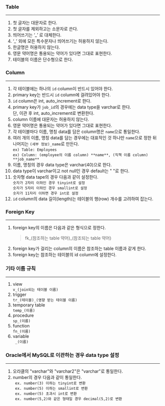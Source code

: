 ### Table
------------------------------------
1. 첫 글자는 대문자로 한다.
2. 첫 글자를 제외하고는 소문자로 쓴다. </br>
3. 띄어쓰기는 ‘_’ 로 대체한다.
4. ‘_’ 외에 모든 특수문자나 띄어쓰기는 허용하지 않는다. </br>
5. 한글명은 허용하지 않는다.
6. 영문 약어명은 통용되는 약어가 있다면 그대로 표현한다.
7. 테이블의 이름은 단수형으로 한다.

### Column
---------------------------------
1. 각 테이블에는 하나의 `id` column이 반드시 있어야 한다.
2. primary key는 반드시 `id` column에 걸려있어야 한다.
3. `id` column은 int, auto_increment로 한다.
4. primary key가 `job_id`의 경우에는 data type을 varchar로 한다. </br>
   단, 이관 후 int, auto_increment로 변환한다.</br>
5. column 이름에 대문자는 허용하지 않는다.
6. 영문 약어명은 통용되는 약어가 있다면 그대로 표현한다.
7. 각 테이블마다 이름, 명칭 data를 담은 column명은 `name`으로 통일한다.
8. 여러 개의 이름, 명칭 data를 담는 경우에는 대표적인 것 하나만 `name`으로 정한 뒤
   나머지는 `(세부 정보)_name`로 만든다. </br>
   ```ex) Table: Employees ``` </br>
   ```ex) Column: (employee의 이름 column) **name**, (직책 이름 column) **job_name** ``` </br> 
9. 이름, 명칭의 경우 data type은 varchar(40)으로 한다.
10. data type이 varchar이고 not null인 경우 default는 " "로 한다.
11. 숫자형 data tape의 경우 다음과 같이 설정한다. </br>
   `숫자가 2자리 이하인 경우 tinyint로 설정` </br>
   `숫자가 5자리 이하인 경우 smallint로 설정` </br>
   `숫자가 11자리 이하면 경우 int로 설정` </br>
12. `id` column의 data 길이(length)는 테이블의 행(row) 개수를 고려하여 잡는다.

### Foreign Key
------------------------------------
1. foreign key의 이름은 다음과 같은 형식으로 정한다. </br>
   > fk_(참조하는 table 약어)_(참조되는 table 약어)
2. foreign key가 걸리는 column의 이름은 참조하는 table 이름과 같게 한다.
3. foreign key는 참조하는 테이블의 id column에 설정한다.


### 기타 이름 규칙
-----------------------------------
1. view </br>
    `v_(join되는 테이블 이름)`
2. trigger </br>
    `tr_(테이블)_(영향 받는 테이블 이름)`
3. temporary table </br> 
    `temp_(이름)`
4. procedure </br> 
    `sp_(이름)` 
5. function </br>
    `fn_(이름)` 
6. variable </br>
    ` _(이름)` 
    
### Oracle에서 MySQL로 이관하는 경우 data type 설정
---------------------------------------
1. 오라클의 "varchar"와 "varchar2"은 "varchar"로 통일한다.
2. number의 경우 다음과 같이 통일한다.</br>
    ` ex. number(3) 이하는 tinyint로 변환` </br> 
    ` ex. number(5) 이하는 smallint로 변환` </br>
    ` ex. number(5) 초과시 int로 변환` </br>
    ` ex. number(5,2)와 같은 형태일 경우 decimal(5,2)로 변환` </br> 

